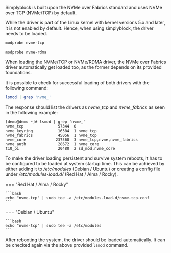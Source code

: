 Simplyblock is built upon the NVMe over Fabrics standard and uses NVMe over TCP (NVMe/TCP) by default.

While the driver is part of the Linux kernel with kernel versions 5.x and later, it is not enabled by default. Hence,
when using simplyblock, the driver needs to be loaded.

```bash title="Loading the NVMe/TCP driver"
modprobe nvme-tcp
```

```bash title="Loading the NVMe/RDMA driver"
modprobe nvme-rdma
```


When loading the NVMe/TCP or NVMe/RDMA driver, the NVMe over Fabrics driver automatically get loaded too, as the former depends on its
provided foundations.

It is possible to check for successful loading of both drivers with the following command:

```bash title="Checking the drivers being loaded"
lsmod | grep 'nvme_'
```

The response should list the drivers as _nvme_tcp_ and _nvme_fabrics_ as seen in the following example:

```plain title="Example output of the driver listing"
[demo@demo ~]# lsmod | grep 'nvme_'
nvme_tcp               57344  0
nvme_keyring           16384  1 nvme_tcp
nvme_fabrics           45056  1 nvme_tcp
nvme_core             237568  3 nvme_tcp,nvme,nvme_fabrics
nvme_auth              28672  1 nvme_core
t10_pi                 20480  2 sd_mod,nvme_core
```

To make the driver loading persistent and survive system reboots, it has to be configured to be loaded at system startup
time. This can be achieved by either adding it to _/etc/modules_ (Debian / Ubuntu) or creating a config file under
_/etc/modules-load.d/_ (Red Hat / Alma / Rocky).

=== "Red Hat / Alma / Rocky"

    ```bash
    echo "nvme-tcp" | sudo tee -a /etc/modules-load.d/nvme-tcp.conf
    ```

=== "Debian / Ubuntu"

    ```bash
    echo "nvme-tcp" | sudo tee -a /etc/modules
    ```

After rebooting the system, the driver should be loaded automatically. It can be checked again via the above provided
`lsmod` command.
